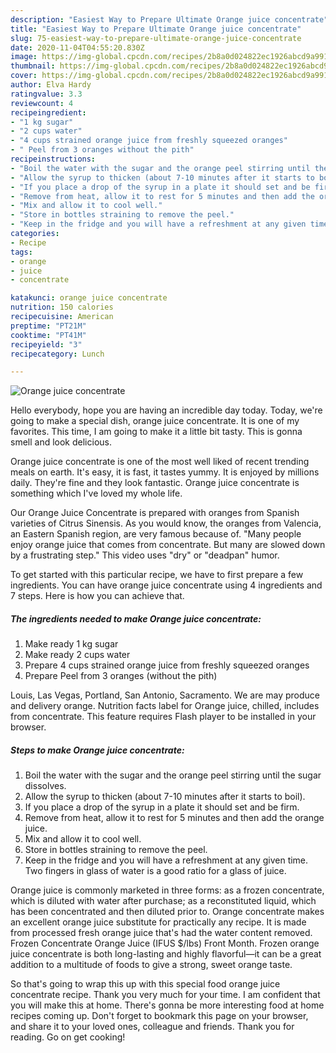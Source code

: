 ```yaml
---
description: "Easiest Way to Prepare Ultimate Orange juice concentrate"
title: "Easiest Way to Prepare Ultimate Orange juice concentrate"
slug: 75-easiest-way-to-prepare-ultimate-orange-juice-concentrate
date: 2020-11-04T04:55:20.830Z
image: https://img-global.cpcdn.com/recipes/2b8a0d024822ec1926abcd9a99160582/751x532cq70/orange-juice-concentrate-recipe-main-photo.jpg
thumbnail: https://img-global.cpcdn.com/recipes/2b8a0d024822ec1926abcd9a99160582/751x532cq70/orange-juice-concentrate-recipe-main-photo.jpg
cover: https://img-global.cpcdn.com/recipes/2b8a0d024822ec1926abcd9a99160582/751x532cq70/orange-juice-concentrate-recipe-main-photo.jpg
author: Elva Hardy
ratingvalue: 3.3
reviewcount: 4
recipeingredient:
- "1 kg sugar"
- "2 cups water"
- "4 cups strained orange juice from freshly squeezed oranges"
- " Peel from 3 oranges without the pith"
recipeinstructions:
- "Boil the water with the sugar and the orange peel stirring until the sugar dissolves."
- "Allow the syrup to thicken (about 7-10 minutes after it starts to boil)."
- "If you place a drop of the syrup in a plate it should set and be firm."
- "Remove from heat, allow it to rest for 5 minutes and then add the orange juice."
- "Mix and allow it to cool well."
- "Store in bottles straining to remove the peel."
- "Keep in the fridge and you will have a refreshment at any given time. Two fingers in glass of water is a good ratio for a glass of juice."
categories:
- Recipe
tags:
- orange
- juice
- concentrate

katakunci: orange juice concentrate 
nutrition: 150 calories
recipecuisine: American
preptime: "PT21M"
cooktime: "PT41M"
recipeyield: "3"
recipecategory: Lunch

---
```



![Orange juice concentrate](https://img-global.cpcdn.com/recipes/2b8a0d024822ec1926abcd9a99160582/751x532cq70/orange-juice-concentrate-recipe-main-photo.jpg)

Hello everybody, hope you are having an incredible day today. Today, we're going to make a special dish, orange juice concentrate. It is one of my favorites. This time, I am going to make it a little bit tasty. This is gonna smell and look delicious.

Orange juice concentrate is one of the most well liked of recent trending meals on earth. It's easy, it is fast, it tastes yummy. It is enjoyed by millions daily. They're fine and they look fantastic. Orange juice concentrate is something which I've loved my whole life.

Our Orange Juice Concentrate is prepared with oranges from Spanish varieties of Citrus Sinensis. As you would know, the oranges from Valencia, an Eastern Spanish region, are very famous because of. &#34;Many people enjoy orange juice that comes from concentrate. But many are slowed down by a frustrating step.&#34; This video uses &#34;dry&#34; or &#34;deadpan&#34; humor.


To get started with this particular recipe, we have to first prepare a few ingredients. You can have orange juice concentrate using 4 ingredients and 7 steps. Here is how you can achieve that.

<!--inarticleads1-->

##### The ingredients needed to make Orange juice concentrate:

1. Make ready 1 kg sugar
1. Make ready 2 cups water
1. Prepare 4 cups strained orange juice from freshly squeezed oranges
1. Prepare  Peel from 3 oranges (without the pith)


Louis, Las Vegas, Portland, San Antonio, Sacramento. We are may produce and delivery orange. Nutrition facts label for Orange juice, chilled, includes from concentrate. This feature requires Flash player to be installed in your browser. 

<!--inarticleads2-->

##### Steps to make Orange juice concentrate:

1. Boil the water with the sugar and the orange peel stirring until the sugar dissolves.
1. Allow the syrup to thicken (about 7-10 minutes after it starts to boil).
1. If you place a drop of the syrup in a plate it should set and be firm.
1. Remove from heat, allow it to rest for 5 minutes and then add the orange juice.
1. Mix and allow it to cool well.
1. Store in bottles straining to remove the peel.
1. Keep in the fridge and you will have a refreshment at any given time. Two fingers in glass of water is a good ratio for a glass of juice.


Orange juice is commonly marketed in three forms: as a frozen concentrate, which is diluted with water after purchase; as a reconstituted liquid, which has been concentrated and then diluted prior to. Orange concentrate makes an excellent orange juice substitute for practically any recipe. It is made from processed fresh orange juice that&#39;s had the water content removed. Frozen Concentrate Orange Juice (IFUS $/lbs) Front Month. Frozen orange juice concentrate is both long-lasting and highly flavorful—it can be a great addition to a multitude of foods to give a strong, sweet orange taste. 

So that's going to wrap this up with this special food orange juice concentrate recipe. Thank you very much for your time. I am confident that you will make this at home. There's gonna be more interesting food at home recipes coming up. Don't forget to bookmark this page on your browser, and share it to your loved ones, colleague and friends. Thank you for reading. Go on get cooking!
